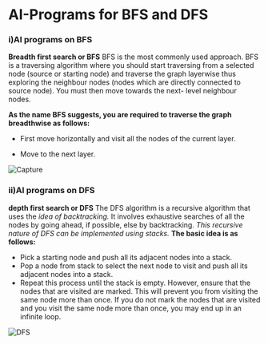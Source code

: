 # AI-Programs for BFS and DFS
### i)AI programs on BFS
  **Breadth first search or BFS** 
  BFS is the most commonly used approach.
  BFS is a traversing algorithm where you should start traversing from a selected node (source or starting node) and traverse the graph       layerwise thus exploring the neighbour nodes (nodes which are directly connected to source node). You must then move towards the next-     level neighbour nodes.

  __As the name BFS suggests, you are required to traverse the graph breadthwise as follows:__
  
  - First move horizontally and visit all the nodes of the current layer.
  
  - Move to the next layer.

![Capture](https://user-images.githubusercontent.com/39990761/61955212-23cdd700-afd8-11e9-80f9-f4f3ac45888d.JPG)






### ii)AI programs on DFS
  **depth first search or DFS**
  The DFS algorithm is a recursive algorithm that uses the *idea of backtracking.* 
  It involves exhaustive searches of all the nodes by going ahead, if possible, else by backtracking.
  _This recursive nature of DFS can be implemented using stacks._ 
  **The basic idea is as follows:**
  - Pick a starting node and push all its adjacent nodes into a stack.
  - Pop a node from stack to select the next node to visit and push all its adjacent nodes into a stack.
  - Repeat this process until the stack is empty. 
  However, ensure that the nodes that are visited are marked. This will prevent you from visiting the same node more than once. If you do     not mark the nodes that are visited and you visit the same node more than once, you may end up in an infinite loop.

 
![DFS](https://user-images.githubusercontent.com/39990761/61957563-2aab1880-afdd-11e9-8ba0-f4534d26608e.JPG)

